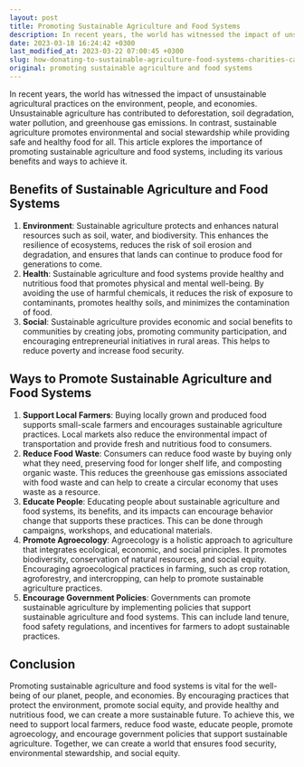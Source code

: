 ```yaml
---
layout: post
title: Promoting Sustainable Agriculture and Food Systems
description: In recent years, the world has witnessed the impact of unsustainable agricultural practices on the environment, people, and economies. Unsustainable agriculture has contributed to deforestation, soil degradation, water pollution, and greenhouse gas emissions. In contrast, sustainable agriculture promotes environmental and social stewardship while providing safe and healthy food for all.
date: 2023-03-18 16:24:42 +0300
last_modified_at: 2023-03-22 07:00:45 +0300
slug: how-donating-to-sustainable-agriculture-food-systems-charities-can-change-the-world
original: promoting sustainable agriculture and food systems
---
```

In recent years, the world has witnessed the impact of unsustainable agricultural practices on the environment, people, and economies. Unsustainable agriculture has contributed to deforestation, soil degradation, water pollution, and greenhouse gas emissions. In contrast, sustainable agriculture promotes environmental and social stewardship while providing safe and healthy food for all. This article explores the importance of promoting sustainable agriculture and food systems, including its various benefits and ways to achieve it.

## Benefits of Sustainable Agriculture and Food Systems

1. **Environment**: Sustainable agriculture protects and enhances natural resources such as soil, water, and biodiversity. This enhances the resilience of ecosystems, reduces the risk of soil erosion and degradation, and ensures that lands can continue to produce food for generations to come.
2. **Health**: Sustainable agriculture and food systems provide healthy and nutritious food that promotes physical and mental well-being. By avoiding the use of harmful chemicals, it reduces the risk of exposure to contaminants, promotes healthy soils, and minimizes the contamination of food.
3. **Social**: Sustainable agriculture provides economic and social benefits to communities by creating jobs, promoting community participation, and encouraging entrepreneurial initiatives in rural areas. This helps to reduce poverty and increase food security.

## Ways to Promote Sustainable Agriculture and Food Systems

1. **Support Local Farmers**: Buying locally grown and produced food supports small-scale farmers and encourages sustainable agriculture practices. Local markets also reduce the environmental impact of transportation and provide fresh and nutritious food to consumers.
2. **Reduce Food Waste**: Consumers can reduce food waste by buying only what they need, preserving food for longer shelf life, and composting organic waste. This reduces the greenhouse gas emissions associated with food waste and can help to create a circular economy that uses waste as a resource.
3. **Educate People**: Educating people about sustainable agriculture and food systems, its benefits, and its impacts can encourage behavior change that supports these practices. This can be done through campaigns, workshops, and educational materials.
4. **Promote Agroecology**: Agroecology is a holistic approach to agriculture that integrates ecological, economic, and social principles. It promotes biodiversity, conservation of natural resources, and social equity. Encouraging agroecological practices in farming, such as crop rotation, agroforestry, and intercropping, can help to promote sustainable agriculture practices.
5. **Encourage Government Policies**: Governments can promote sustainable agriculture by implementing policies that support sustainable agriculture and food systems. This can include land tenure, food safety regulations, and incentives for farmers to adopt sustainable practices.

## Conclusion

Promoting sustainable agriculture and food systems is vital for the well-being of our planet, people, and economies. By encouraging practices that protect the environment, promote social equity, and provide healthy and nutritious food, we can create a more sustainable future. To achieve this, we need to support local farmers, reduce food waste, educate people, promote agroecology, and encourage government policies that support sustainable agriculture. Together, we can create a world that ensures food security, environmental stewardship, and social equity.